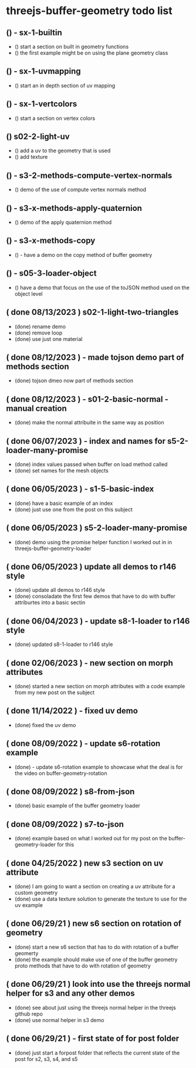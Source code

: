 # threejs-buffer-geometry todo list

<!-------- ----------
  // START NEW SECTIONS?
---------- --------->
## () - sx-1-builtin
* () start a section on built in geometry functions
* () the first example might be on using the plane geometry class

## () - sx-1-uvmapping
* () start an in depth section of uv mapping

## () - sx-1-vertcolors
* () start a section on vertex colors

<!-- S01 BASIC SECTION -->

<!-- S02 LIGHT SECTION -->

## () s02-2-light-uv
* () add a uv to the geometry that is used
* () add texture

<!-- S03 METHODS SECTION -->

## () - s3-2-methods-compute-vertex-normals
* () demo of the use of compute vertex normals method

## () - s3-x-methods-apply-quaternion
* () demo of the apply quaternion method

## () - s3-x-methods-copy
* () - have a demo on the copy method of buffer geometry

<!-- S05 LOADER SECTION -->

## () - s05-3-loader-object
* () have a demo that focus on the use of the toJSON method used on the object level

<!-- S06 MORPH ATTRIBUTES SECTION -->

<!-- DONE -->

## ( done 08/13/2023 ) s02-1-light-two-triangles
* (done) rename demo
* (done) remove loop
* (done) use just one material

## ( done 08/12/2023 ) - made tojson demo part of methods section
* (done) tojson dmeo now part of methods section

## ( done 08/12/2023 ) - s01-2-basic-normal - manual creation
* (done) make the normal attribuite in the same way as position

## ( done 06/07/2023 ) - index and names for s5-2-loader-many-promise
* (done) index values passed when buffer on load method called
* (done) set names for the mesh objects

## ( done 06/05/2023 ) - s1-5-basic-index
* (done) have a basic example of an index
* (done) just use one from the post on this subject

## ( done 06/05/2023 ) s5-2-loader-many-promise
* (done) demo using the promise helper function I worked out in in threejs-buffer-geometry-loader

## ( done 06/05/2023 ) update all demos to r146 style
* (done) update all demos to r146 style
* (done) consoladate the first few demos that have to do with buffer attriburtes into a basic sectin

## ( done 06/04/2023 ) - update s8-1-loader to r146 style
* (done) updated s8-1-loader to r146 style

## ( done 02/06/2023 ) - new section on morph attributes
* (done) started a new section on morph attributes with a code example from my new post on the subject

## ( done 11/14/2022 ) - fixed uv demo
* (done) fixed the uv demo

## ( done 08/09/2022 ) - update s6-rotation example
* (done) - update s6-rotation example to showcase what the deal is for the video on buffer-geometry-rotation

## ( done 08/09/2022 ) s8-from-json
* (done) basic example of the buffer geometry loader

## ( done 08/09/2022 ) s7-to-json
* (done) example based on what I worked out for my post on the buffer-geometry-loader for this

## ( done 04/25/2022 ) new s3 section on uv attribute
* (done) I am going to want a section on creating a uv attribute for a custom geometry
* (done) use a data texture solution to generate the texture to use for the uv example

## ( done 06/29/21 ) new s6 section on rotation of geometry
* (done) start a new s6 section that has to do with rotation of a buffer geomerty
* (done) the example should make use of one of the buffer geometry proto methods that have to do with rotation of geometry

## ( done 06/29/21 ) look into use the threejs normal helper for s3 and any other demos
* (done) see about just using the threejs normal helper in the threejs github repo
* (done) use normal helper in s3 demo

## ( done 06/29/21 ) - first state of for post folder
* (done) just start a forpost folder that reflects the current state of the post for s2, s3, s4, and s5